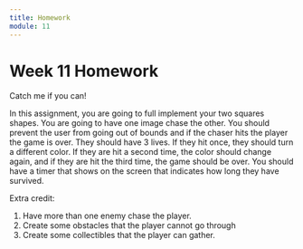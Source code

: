```yaml
---
title: Homework
module: 11
---
```


# Week 11 Homework

Catch me if you can!

In this assignment, you are going to full implement your two squares shapes. You are going to have one image chase the other.  You should prevent the user from going out of bounds and if the chaser hits the player the game is over. They should have 3 lives.  If they hit once, they should turn a different color.  If they are hit a second time, the color should change again, and if they are hit the third time, the game should be over.  You should have a timer that shows on the screen that indicates how long they have survived.  

Extra credit:

1. Have more than one enemy chase the player.
2. Create some obstacles that the player cannot go through
3. Create some collectibles that the player can gather.